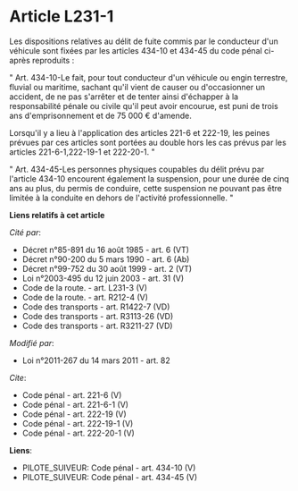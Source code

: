 # Article L231-1

Les dispositions relatives au délit de fuite commis par le conducteur d'un véhicule sont fixées par les articles 434-10 et
434-45 du code pénal ci-après reproduits : 

" Art. 434-10-Le fait, pour tout conducteur d'un véhicule ou engin terrestre, fluvial ou maritime, sachant qu'il vient de
causer ou d'occasionner un accident, de ne pas s'arrêter et de tenter ainsi d'échapper à la responsabilité pénale ou civile
qu'il peut avoir encourue, est puni de trois ans d'emprisonnement et de 75 000 € d'amende. 

Lorsqu'il y a lieu à l'application des articles 221-6 et 222-19, les peines prévues par ces articles sont portées au double
hors les cas prévus par les articles 221-6-1,222-19-1 et 222-20-1. " 

" Art. 434-45-Les personnes physiques coupables du délit prévu par l'article 434-10 encourent également la suspension, pour
une durée de cinq ans au plus, du permis de conduire, cette suspension ne pouvant pas être limitée à la conduite en dehors de
l'activité professionnelle. "

**Liens relatifs à cet article**

_Cité par_:

  - Décret n°85-891 du 16 août 1985 - art. 6 (VT)
  - Décret n°90-200 du 5 mars 1990 - art. 6 (Ab)
  - Décret n°99-752 du 30 août 1999 - art. 2 (VT)
  - Loi n°2003-495 du 12 juin 2003 - art. 31 (V)
  - Code de la route. - art. L231-3 (V)
  - Code de la route. - art. R212-4 (V)
  - Code des transports - art. R1422-7 (VD)
  - Code des transports - art. R3113-26 (VD)
  - Code des transports - art. R3211-27 (VD)

_Modifié par_:

  - Loi n°2011-267 du 14 mars 2011 - art. 82

_Cite_:

  - Code pénal - art. 221-6 (V)
  - Code pénal - art. 221-6-1 (V)
  - Code pénal - art. 222-19 (V)
  - Code pénal - art. 222-19-1 (V)
  - Code pénal - art. 222-20-1 (V)

**Liens**:

  - PILOTE_SUIVEUR: Code pénal - art. 434-10 (V)
  - PILOTE_SUIVEUR: Code pénal - art. 434-45 (V)
